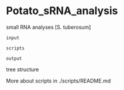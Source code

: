 # Potato_sRNA_analysis
small RNA analyses [S. tuberosum]

```
input

scripts

output
```
tree structure


More about scripts in ./scripts/README.md
